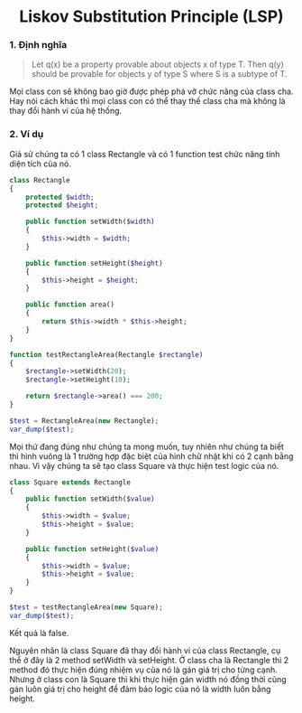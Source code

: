 <h1 align="center">Liskov Substitution Principle (LSP)</h1>

### 1. Định nghĩa

> Let q(x) be a property provable about objects x of type T. Then q(y) should be provable for objects y of type S where S is a subtype of T.

Mọi class con sẽ không bao giờ được phép phá vỡ chức năng của class cha. Hay nói cách khác thì mọi class con có thể thay thế class cha mà không là thay đổi hành vi của hệ thống.

### 2. Ví dụ

Giả sử chúng ta có 1 class Rectangle và có 1 function test chức năng tính diện tích của nó.

```php
class Rectangle
{
    protected $width;
    protected $height;

    public function setWidth($width)
    {
        $this->width = $width;
    }

    public function setHeight($height)
    {
        $this->height = $height;
    }

    public function area()
    {
        return $this->width * $this->height;
    }
}

function testRectangleArea(Rectangle $rectangle)
{
    $rectangle->setWidth(20);
    $rectangle->setHeight(10);

    return $rectangle->area() === 200;
}

$test = RectangleArea(new Rectangle);
var_dump($test);
```

Mọi thứ đang đúng như chúng ta mong muốn, tuy nhiên như chúng ta biết thì hình vuông là 1 trường hợp đặc biệt của hình chữ nhật khi có 2 cạnh bằng nhau. Vì vậy chúng ta sẽ tạo class Square và thực hiện test logic của nó.

```php
class Square extends Rectangle
{
    public function setWidth($value)
    {
        $this->width = $value;
        $this->height = $value;
    }

    public function setHeight($value)
    {
        $this->width = $value;
        $this->height = $value;
    }
}

$test = testRectangleArea(new Square);
var_dump($test);
```
Kết quả là false.

Nguyên nhân là class Square đã thay đổi hành vi của class Rectangle, cụ thể ở đây là 2 method setWidth và setHeight. Ở class cha là Rectangle thì 2 method đó thực hiện đúng nhiệm vụ của nó là gán giá trị cho từng cạnh. Nhưng ở class con là Square thì khi thực hiện gán width nó đồng thời cũng gán luôn giá trị cho height để đảm bảo logic của nó là width luôn bằng height.
